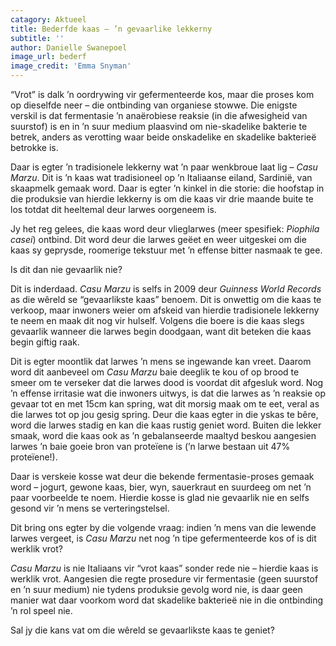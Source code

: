 ```yaml
---
catagory: Aktueel
title: Bederfde kaas – ’n gevaarlike lekkerny
subtitle: ''
author: Danielle Swanepoel
image_url: bederf
image_credit: 'Emma Snyman'
---
```


“Vrot” is dalk ’n oordrywing vir gefermenteerde kos, maar die proses kom op dieselfde neer – die ontbinding van organiese stowwe. Die enigste verskil is dat fermentasie ’n anaërobiese reaksie (in die afwesigheid van suurstof) is en in ’n suur medium plaasvind om nie-skadelike bakterie te betrek, anders as verotting waar beide onskadelike en skadelike bakterieë betrokke is.

Daar is egter ’n tradisionele lekkerny wat ’n paar wenkbroue laat lig – _Casu Marzu_. Dit is ’n kaas wat tradisioneel op ’n Italiaanse eiland, Sardinië, van skaapmelk gemaak word. Daar is egter ’n kinkel in die storie: die hoofstap in die produksie van hierdie lekkerny is om die kaas vir drie maande buite te los totdat dit heeltemal deur larwes oorgeneem is.

Jy het reg gelees, die kaas word deur vlieglarwes (meer spesifiek: _Piophila casei_) ontbind. Dit word deur die larwes geëet en weer uitgeskei om die kaas sy geprysde, roomerige tekstuur met ’n effense bitter nasmaak te gee.

Is dit dan nie gevaarlik nie?

Dit is inderdaad. _Casu Marzu_ is selfs in 2009 deur _Guinness World Records_ as die wêreld se “gevaarlikste kaas” benoem. Dit is onwettig om die kaas te verkoop, maar inwoners weier om afskeid van hierdie tradisionele lekkerny te neem en maak dit nog vir hulself. Volgens die boere is die kaas slegs gevaarlik wanneer die larwes begin doodgaan, want dit beteken die kaas begin giftig raak.

Dit is egter moontlik dat larwes ’n mens se ingewande kan vreet. Daarom word dit aanbeveel om _Casu Marzu_ baie deeglik te kou of op brood te smeer om te verseker dat die larwes dood is voordat dit afgesluk word. Nog ’n effense irritasie wat die inwoners uitwys, is dat die larwes as ’n reaksie op gevaar tot en met 15cm kan spring, wat dit morsig maak om te eet, veral as die larwes tot op jou gesig spring. Deur die kaas egter in die yskas te bêre, word die larwes stadig en kan die kaas rustig geniet word. Buiten die lekker smaak, word die kaas ook as ’n gebalanseerde maaltyd beskou aangesien larwes ’n baie goeie bron van proteïene is (’n larwe bestaan uit 47% proteïene!).

Daar is verskeie kosse wat deur die bekende fermentasie-proses gemaak word – jogurt, gewone kaas, bier, wyn, sauerkraut en suurdeeg om net ’n paar voorbeelde te noem. Hierdie kosse is glad nie gevaarlik nie en selfs gesond vir ’n mens se verteringstelsel.

Dit bring ons egter by die volgende vraag: indien ’n mens van die lewende larwes vergeet, is _Casu Marzu_ net nog ’n tipe gefermenteerde kos of is dit werklik vrot?

_Casu Marzu_ is nie Italiaans vir “vrot kaas” sonder rede nie – hierdie kaas is werklik vrot. Aangesien die regte prosedure vir fermentasie (geen suurstof en ’n suur medium) nie tydens produksie gevolg word nie, is daar geen manier wat daar voorkom word dat skadelike bakterieë nie in die ontbinding ’n rol speel nie.

Sal jy die kans vat om die wêreld se gevaarlikste kaas te geniet?

